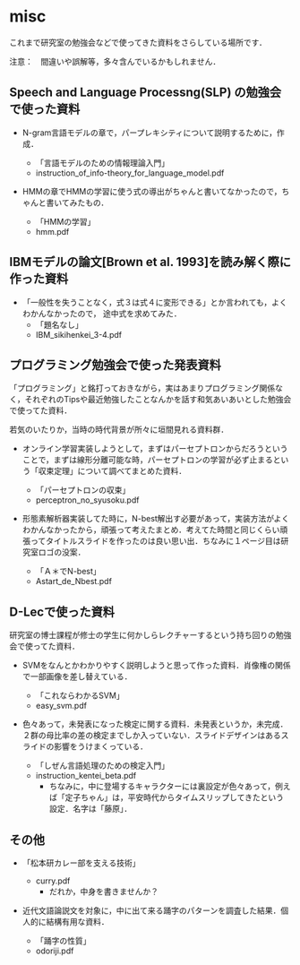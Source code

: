 # misc

これまで研究室の勉強会などで使ってきた資料をさらしている場所です．

注意：　間違いや誤解等，多々含んでいるかもしれません．

## Speech and Language Processng(SLP) の勉強会で使った資料

- N-gram言語モデルの章で，パープレキシティについて説明するために，作成．
  - 「言語モデルのための情報理論入門」
  - instruction_of_info-theory_for_language_model.pdf

- HMMの章でHMMの学習に使う式の導出がちゃんと書いてなかったので，ちゃんと書いてみたもの．
  - 「HMMの学習」
  - hmm.pdf

## IBMモデルの論文[Brown et al. 1993]を読み解く際に作った資料

- 「一般性を失うことなく，式３は式４に変形できる」とか言われても，よくわかんなかったので，
途中式を求めてみた．
  - 「題名なし」
  - IBM_sikihenkei_3-4.pdf

## プログラミング勉強会で使った発表資料

「プログラミング」と銘打っておきながら，実はあまりプログラミング関係なく，それぞれのTipsや最近勉強したことなんかを話す和気あいあいとした勉強会で使ってた資料．

若気のいたりか，当時の時代背景が所々に垣間見れる資料群．

- オンライン学習実装しようとして，まずはパーセプトロンからだろうということで，まずは線形分離可能な時，パーセプトロンの学習が必ず止まるという「収束定理」について調べてまとめた資料．
  - 「パーセプトロンの収束」
  - perceptron_no_syusoku.pdf

- 形態素解析器実装してた時に，N-best解出す必要があって，実装方法がよくわかんなかったから，頑張って考えたまとめ．考えてた時間と同じくらい頑張ってタイトルスライドを作ったのは良い思い出．ちなみに１ページ目は研究室ロゴの没案．
  - 「Ａ＊でN-best」
  - Astart_de_Nbest.pdf

## D-Lecで使った資料

研究室の博士課程が修士の学生に何かしらレクチャーするという持ち回りの勉強会で使ってた資料．

- SVMをなんとかわかりやすく説明しようと思って作った資料．肖像権の関係で一部画像を差し替えている．
  - 「これならわかるSVM」
  - easy_svm.pdf

- 色々あって，未発表になった検定に関する資料．未発表というか，未完成．２群の母比率の差の検定までしか入っていない．スライドデザインはあるスライドの影響をうけまくっている．
  - 「しぜん言語処理のための検定入門」
  - instruction_kentei_beta.pdf
    - ちなみに，中に登場するキャラクターには裏設定が色々あって，例えば「定子ちゃん」は，平安時代からタイムスリップしてきたという設定．名字は「藤原」．

## その他
- 「松本研カレー部を支える技術」
  - curry.pdf
    - だれか，中身を書きませんか？

- 近代文語論説文を対象に，中に出て来る踊字のパターンを調査した結果．個人的に結構有用な資料．
  - 「踊字の性質」
  - odoriji.pdf
 
  
